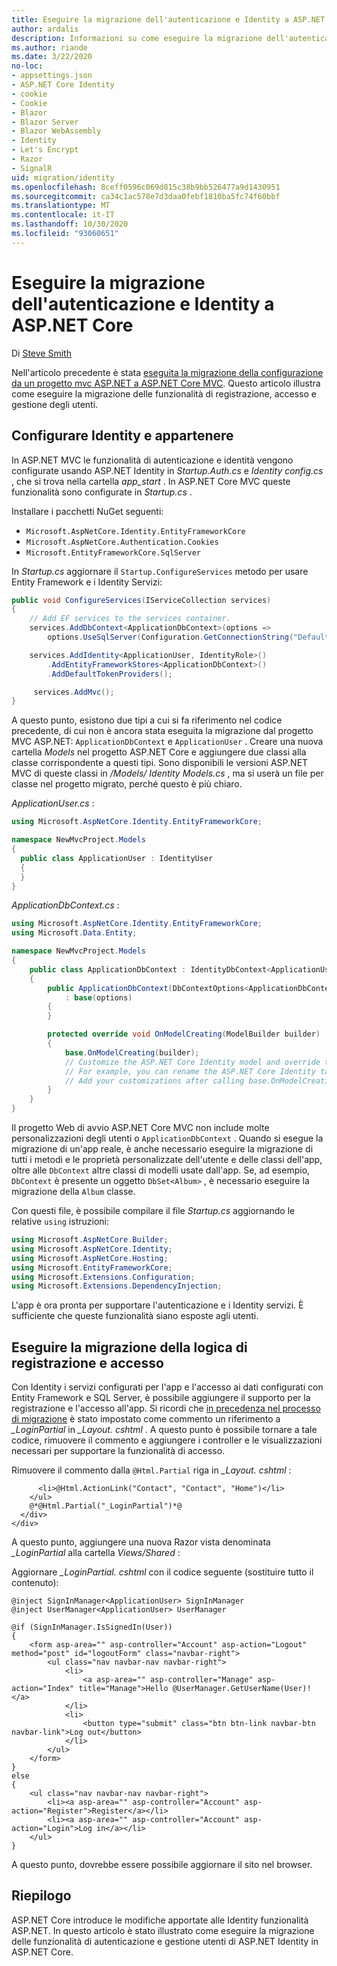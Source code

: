 ```yaml
---
title: Eseguire la migrazione dell'autenticazione e Identity a ASP.NET Core
author: ardalis
description: Informazioni su come eseguire la migrazione dell'autenticazione e dell'identità da un progetto MVC ASP.NET a un progetto MVC ASP.NET Core.
ms.author: riande
ms.date: 3/22/2020
no-loc:
- appsettings.json
- ASP.NET Core Identity
- cookie
- Cookie
- Blazor
- Blazor Server
- Blazor WebAssembly
- Identity
- Let's Encrypt
- Razor
- SignalR
uid: migration/identity
ms.openlocfilehash: 8ceff0596c069d815c38b9bb526477a9d1430951
ms.sourcegitcommit: ca34c1ac578e7d3daa0febf1810ba5fc74f60bbf
ms.translationtype: MT
ms.contentlocale: it-IT
ms.lasthandoff: 10/30/2020
ms.locfileid: "93060651"
---
```

# <a name="migrate-authentication-and-no-locidentity-to-aspnet-core"></a>Eseguire la migrazione dell'autenticazione e Identity a ASP.NET Core

Di [Steve Smith](https://ardalis.com/)

Nell'articolo precedente è stata [eseguita la migrazione della configurazione da un progetto mvc ASP.NET a ASP.NET Core MVC](xref:migration/configuration). Questo articolo illustra come eseguire la migrazione delle funzionalità di registrazione, accesso e gestione degli utenti.

## <a name="configure-no-locidentity-and-membership"></a>Configurare Identity e appartenere

In ASP.NET MVC le funzionalità di autenticazione e identità vengono configurate usando ASP.NET Identity in *Startup.Auth.cs* e *Identity config.cs* , che si trova nella cartella *app_start* . In ASP.NET Core MVC queste funzionalità sono configurate in *Startup.cs* .

Installare i pacchetti NuGet seguenti:

* `Microsoft.AspNetCore.Identity.EntityFrameworkCore`
* `Microsoft.AspNetCore.Authentication.Cookies`
* `Microsoft.EntityFrameworkCore.SqlServer`

In *Startup.cs* aggiornare il `Startup.ConfigureServices` metodo per usare Entity Framework e i Identity Servizi:

```csharp
public void ConfigureServices(IServiceCollection services)
{
    // Add EF services to the services container.
    services.AddDbContext<ApplicationDbContext>(options =>
        options.UseSqlServer(Configuration.GetConnectionString("DefaultConnection")));

    services.AddIdentity<ApplicationUser, IdentityRole>()
        .AddEntityFrameworkStores<ApplicationDbContext>()
        .AddDefaultTokenProviders();

     services.AddMvc();
}
```

A questo punto, esistono due tipi a cui si fa riferimento nel codice precedente, di cui non è ancora stata eseguita la migrazione dal progetto MVC ASP.NET: `ApplicationDbContext` e `ApplicationUser` . Creare una nuova cartella *Models* nel progetto ASP.NET Core e aggiungere due classi alla classe corrispondente a questi tipi. Sono disponibili le versioni ASP.NET MVC di queste classi in */Models/ Identity Models.cs* , ma si userà un file per classe nel progetto migrato, perché questo è più chiaro.

*ApplicationUser.cs* :

```csharp
using Microsoft.AspNetCore.Identity.EntityFrameworkCore;

namespace NewMvcProject.Models
{
  public class ApplicationUser : IdentityUser
  {
  }
}
```

*ApplicationDbContext.cs* :

```csharp
using Microsoft.AspNetCore.Identity.EntityFrameworkCore;
using Microsoft.Data.Entity;

namespace NewMvcProject.Models
{
    public class ApplicationDbContext : IdentityDbContext<ApplicationUser>
    {
        public ApplicationDbContext(DbContextOptions<ApplicationDbContext> options)
            : base(options)
        {
        }

        protected override void OnModelCreating(ModelBuilder builder)
        {
            base.OnModelCreating(builder);
            // Customize the ASP.NET Core Identity model and override the defaults if needed.
            // For example, you can rename the ASP.NET Core Identity table names and more.
            // Add your customizations after calling base.OnModelCreating(builder);
        }
    }
}
```

Il progetto Web di avvio ASP.NET Core MVC non include molte personalizzazioni degli utenti o `ApplicationDbContext` . Quando si esegue la migrazione di un'app reale, è anche necessario eseguire la migrazione di tutti i metodi e le proprietà personalizzate dell'utente e delle classi dell'app, oltre alle `DbContext` altre classi di modelli usate dall'app. Se, ad esempio, `DbContext` è presente un oggetto `DbSet<Album>` , è necessario eseguire la migrazione della `Album` classe.

Con questi file, è possibile compilare il file *Startup.cs* aggiornando le relative `using` istruzioni:

```csharp
using Microsoft.AspNetCore.Builder;
using Microsoft.AspNetCore.Identity;
using Microsoft.AspNetCore.Hosting;
using Microsoft.EntityFrameworkCore;
using Microsoft.Extensions.Configuration;
using Microsoft.Extensions.DependencyInjection;
```

L'app è ora pronta per supportare l'autenticazione e i Identity servizi. È sufficiente che queste funzionalità siano esposte agli utenti.

## <a name="migrate-registration-and-login-logic"></a>Eseguire la migrazione della logica di registrazione e accesso

Con Identity i servizi configurati per l'app e l'accesso ai dati configurati con Entity Framework e SQL Server, è possibile aggiungere il supporto per la registrazione e l'accesso all'app. Si ricordi che [in precedenza nel processo di migrazione](xref:migration/mvc#migrate-the-layout-file) è stato impostato come commento un riferimento a *_LoginPartial* in *_Layout. cshtml* . A questo punto è possibile tornare a tale codice, rimuovere il commento e aggiungere i controller e le visualizzazioni necessari per supportare la funzionalità di accesso.

Rimuovere il commento dalla `@Html.Partial` riga in *_Layout. cshtml* :

```cshtml
      <li>@Html.ActionLink("Contact", "Contact", "Home")</li>
    </ul>
    @*@Html.Partial("_LoginPartial")*@
  </div>
</div>
```

A questo punto, aggiungere una nuova Razor vista denominata *_LoginPartial* alla cartella *Views/Shared* :

Aggiornare *_LoginPartial. cshtml* con il codice seguente (sostituire tutto il contenuto):

```cshtml
@inject SignInManager<ApplicationUser> SignInManager
@inject UserManager<ApplicationUser> UserManager

@if (SignInManager.IsSignedIn(User))
{
    <form asp-area="" asp-controller="Account" asp-action="Logout" method="post" id="logoutForm" class="navbar-right">
        <ul class="nav navbar-nav navbar-right">
            <li>
                <a asp-area="" asp-controller="Manage" asp-action="Index" title="Manage">Hello @UserManager.GetUserName(User)!</a>
            </li>
            <li>
                <button type="submit" class="btn btn-link navbar-btn navbar-link">Log out</button>
            </li>
        </ul>
    </form>
}
else
{
    <ul class="nav navbar-nav navbar-right">
        <li><a asp-area="" asp-controller="Account" asp-action="Register">Register</a></li>
        <li><a asp-area="" asp-controller="Account" asp-action="Login">Log in</a></li>
    </ul>
}
```

A questo punto, dovrebbe essere possibile aggiornare il sito nel browser.

## <a name="summary"></a>Riepilogo

ASP.NET Core introduce le modifiche apportate alle Identity funzionalità ASP.NET. In questo articolo è stato illustrato come eseguire la migrazione delle funzionalità di autenticazione e gestione utenti di ASP.NET Identity in ASP.NET Core.
